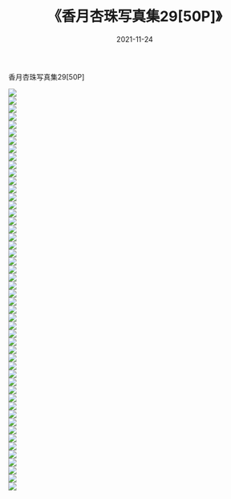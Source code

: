 ﻿---
layout: post
title:  《香月杏珠写真集29[50P]》
date:   2021-11-24
img: http://pic.660000.xyz/1:/性感/2021/香月杏珠写真集29[50P]/000.jpg
categories: [美女, 清纯, 唯美]
---

香月杏珠写真集29[50P]

  ![](http://pic.660000.xyz/1:/性感/2021/香月杏珠写真集29[50P]/001.jpg) <br> ![](http://pic.660000.xyz/1:/性感/2021/香月杏珠写真集29[50P]/002.jpg) <br> ![](http://pic.660000.xyz/1:/性感/2021/香月杏珠写真集29[50P]/003.jpg) <br> ![](http://pic.660000.xyz/1:/性感/2021/香月杏珠写真集29[50P]/004.jpg) <br> ![](http://pic.660000.xyz/1:/性感/2021/香月杏珠写真集29[50P]/005.jpg) <br> ![](http://pic.660000.xyz/1:/性感/2021/香月杏珠写真集29[50P]/006.jpg) <br> ![](http://pic.660000.xyz/1:/性感/2021/香月杏珠写真集29[50P]/007.jpg) <br> ![](http://pic.660000.xyz/1:/性感/2021/香月杏珠写真集29[50P]/008.jpg) <br> ![](http://pic.660000.xyz/1:/性感/2021/香月杏珠写真集29[50P]/009.jpg) <br> ![](http://pic.660000.xyz/1:/性感/2021/香月杏珠写真集29[50P]/010.jpg) <br> ![](http://pic.660000.xyz/1:/性感/2021/香月杏珠写真集29[50P]/011.jpg) <br> ![](http://pic.660000.xyz/1:/性感/2021/香月杏珠写真集29[50P]/012.jpg) <br> ![](http://pic.660000.xyz/1:/性感/2021/香月杏珠写真集29[50P]/013.jpg) <br> ![](http://pic.660000.xyz/1:/性感/2021/香月杏珠写真集29[50P]/014.jpg) <br> ![](http://pic.660000.xyz/1:/性感/2021/香月杏珠写真集29[50P]/015.jpg) <br> ![](http://pic.660000.xyz/1:/性感/2021/香月杏珠写真集29[50P]/016.jpg) <br> ![](http://pic.660000.xyz/1:/性感/2021/香月杏珠写真集29[50P]/017.jpg) <br> ![](http://pic.660000.xyz/1:/性感/2021/香月杏珠写真集29[50P]/018.jpg) <br> ![](http://pic.660000.xyz/1:/性感/2021/香月杏珠写真集29[50P]/019.jpg) <br> ![](http://pic.660000.xyz/1:/性感/2021/香月杏珠写真集29[50P]/020.jpg) <br> ![](http://pic.660000.xyz/1:/性感/2021/香月杏珠写真集29[50P]/021.jpg) <br> ![](http://pic.660000.xyz/1:/性感/2021/香月杏珠写真集29[50P]/022.jpg) <br> ![](http://pic.660000.xyz/1:/性感/2021/香月杏珠写真集29[50P]/023.jpg) <br> ![](http://pic.660000.xyz/1:/性感/2021/香月杏珠写真集29[50P]/024.jpg) <br> ![](http://pic.660000.xyz/1:/性感/2021/香月杏珠写真集29[50P]/025.jpg) <br> ![](http://pic.660000.xyz/1:/性感/2021/香月杏珠写真集29[50P]/026.jpg) <br> ![](http://pic.660000.xyz/1:/性感/2021/香月杏珠写真集29[50P]/027.jpg) <br> ![](http://pic.660000.xyz/1:/性感/2021/香月杏珠写真集29[50P]/028.jpg) <br> ![](http://pic.660000.xyz/1:/性感/2021/香月杏珠写真集29[50P]/029.jpg) <br> ![](http://pic.660000.xyz/1:/性感/2021/香月杏珠写真集29[50P]/030.jpg) <br> ![](http://pic.660000.xyz/1:/性感/2021/香月杏珠写真集29[50P]/031.jpg) <br> ![](http://pic.660000.xyz/1:/性感/2021/香月杏珠写真集29[50P]/032.jpg) <br> ![](http://pic.660000.xyz/1:/性感/2021/香月杏珠写真集29[50P]/033.jpg) <br> ![](http://pic.660000.xyz/1:/性感/2021/香月杏珠写真集29[50P]/034.jpg) <br> ![](http://pic.660000.xyz/1:/性感/2021/香月杏珠写真集29[50P]/035.jpg) <br> ![](http://pic.660000.xyz/1:/性感/2021/香月杏珠写真集29[50P]/036.jpg) <br> ![](http://pic.660000.xyz/1:/性感/2021/香月杏珠写真集29[50P]/037.jpg) <br> ![](http://pic.660000.xyz/1:/性感/2021/香月杏珠写真集29[50P]/038.jpg) <br> ![](http://pic.660000.xyz/1:/性感/2021/香月杏珠写真集29[50P]/039.jpg) <br> ![](http://pic.660000.xyz/1:/性感/2021/香月杏珠写真集29[50P]/040.jpg) <br> ![](http://pic.660000.xyz/1:/性感/2021/香月杏珠写真集29[50P]/041.jpg) <br> ![](http://pic.660000.xyz/1:/性感/2021/香月杏珠写真集29[50P]/042.jpg) <br> ![](http://pic.660000.xyz/1:/性感/2021/香月杏珠写真集29[50P]/043.jpg) <br> ![](http://pic.660000.xyz/1:/性感/2021/香月杏珠写真集29[50P]/044.jpg) <br> ![](http://pic.660000.xyz/1:/性感/2021/香月杏珠写真集29[50P]/045.jpg) <br> ![](http://pic.660000.xyz/1:/性感/2021/香月杏珠写真集29[50P]/046.jpg) <br> ![](http://pic.660000.xyz/1:/性感/2021/香月杏珠写真集29[50P]/047.jpg) <br> ![](http://pic.660000.xyz/1:/性感/2021/香月杏珠写真集29[50P]/048.jpg) <br> ![](http://pic.660000.xyz/1:/性感/2021/香月杏珠写真集29[50P]/049.jpg) <br> ![](http://pic.660000.xyz/1:/性感/2021/香月杏珠写真集29[50P]/050.jpg) <br>